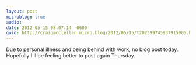 ```yaml
---
layout: post
microblog: true
audio: 
date: 2012-05-15 08:07:14 -0600
guid: http://craigmcclellan.micro.blog/2012/05/15/t202399745937915905.html
---
```

Due to personal illness and being behind with work, no blog post today. Hopefully I'll be feeling better to post again Thursday.
